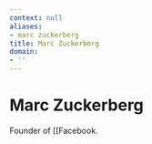 ```yaml
---
context: null
aliases:
- marc zuckerberg
title: Marc Zuckerberg
domain:
- ''
---
```


# Marc Zuckerberg

Founder of [[Facebook.
